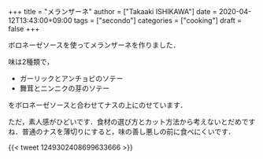 +++
title = "メランザーネ"
author = ["Takaaki ISHIKAWA"]
date = 2020-04-12T13:43:00+09:00
tags = ["secondo"]
categories = ["cooking"]
draft = false
+++

ボロネーゼソースを使ってメランザーネを作りました．

味は2種類で，

-   ガーリックとアンチョビのソテー
-   舞茸とニンニクの芽のソテー

をボロネーゼソースと合わせてナスの上にのせています．

ただ，素人感がひどいです．食材の選び方とカット方法から考えないとだめですね．普通のナスを薄切りにすると，味の善し悪しの前に食べにくいです．

{{< tweet 1249302408699633666 >}}

